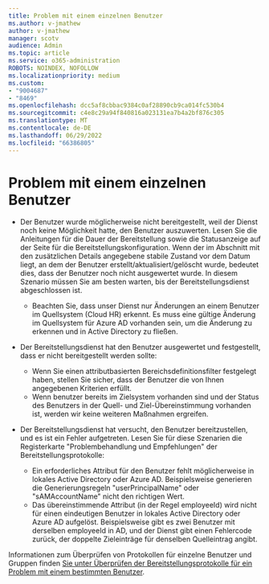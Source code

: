 ```yaml
---
title: Problem mit einem einzelnen Benutzer
ms.author: v-jmathew
author: v-jmathew
manager: scotv
audience: Admin
ms.topic: article
ms.service: o365-administration
ROBOTS: NOINDEX, NOFOLLOW
ms.localizationpriority: medium
ms.custom:
- "9004687"
- "8469"
ms.openlocfilehash: dcc5af8cbbac9384c0af28890cb9ca014fc530b4
ms.sourcegitcommit: c4e8c29a94f840816a023131ea7b4a2bf876c305
ms.translationtype: MT
ms.contentlocale: de-DE
ms.lasthandoff: 06/29/2022
ms.locfileid: "66386805"
---
```

# <a name="problem-with-single-user"></a>Problem mit einem einzelnen Benutzer

- Der Benutzer wurde möglicherweise nicht bereitgestellt, weil der Dienst noch keine Möglichkeit hatte, den Benutzer auszuwerten. Lesen Sie die Anleitungen für die Dauer der Bereitstellung sowie die Statusanzeige auf der Seite für die Bereitstellungskonfiguration. Wenn der im Abschnitt mit den zusätzlichen Details angegebene stabile Zustand vor dem Datum liegt, an dem der Benutzer erstellt/aktualisiert/gelöscht wurde, bedeutet dies, dass der Benutzer noch nicht ausgewertet wurde. In diesem Szenario müssen Sie am besten warten, bis der Bereitstellungsdienst abgeschlossen ist.

  - Beachten Sie, dass unser Dienst nur Änderungen an einem Benutzer im Quellsystem (Cloud HR) erkennt. Es muss eine gültige Änderung im Quellsystem für Azure AD vorhanden sein, um die Änderung zu erkennen und in Active Directory zu fließen.
- Der Bereitstellungsdienst hat den Benutzer ausgewertet und festgestellt, dass er nicht bereitgestellt werden sollte:
  - Wenn Sie einen attributbasierten Bereichsdefinitionsfilter festgelegt haben, stellen Sie sicher, dass der Benutzer die von Ihnen angegebenen Kriterien erfüllt.
  - Wenn benutzer bereits im Zielsystem vorhanden sind und der Status des Benutzers in der Quell- und Ziel-Übereinstimmung vorhanden ist, werden wir keine weiteren Maßnahmen ergreifen.
- Der Bereitstellungsdienst hat versucht, den Benutzer bereitzustellen, und es ist ein Fehler aufgetreten. Lesen Sie für diese Szenarien die Registerkarte "Problembehandlung und Empfehlungen" der Bereitstellungsprotokolle:
  - Ein erforderliches Attribut für den Benutzer fehlt möglicherweise in lokales Active Directory oder Azure AD. Beispielsweise generieren die Generierungsregeln "userPrincipalName" oder "sAMAccountName" nicht den richtigen Wert.
  - Das übereinstimmende Attribut (in der Regel employeeId) wird nicht für einen eindeutigen Benutzer in lokales Active Directory oder Azure AD aufgelöst. Beispielsweise gibt es zwei Benutzer mit derselben employeeId in AD, und der Dienst gibt einen Fehlercode zurück, der doppelte Zieleinträge für denselben Quelleintrag angibt.

Informationen zum Überprüfen von Protokollen für einzelne Benutzer und Gruppen finden [Sie unter Überprüfen der Bereitstellungsprotokolle für ein Problem mit einem bestimmten Benutzer](https://docs.microsoft.com/azure/active-directory/reports-monitoring/concept-provisioning-logs).
